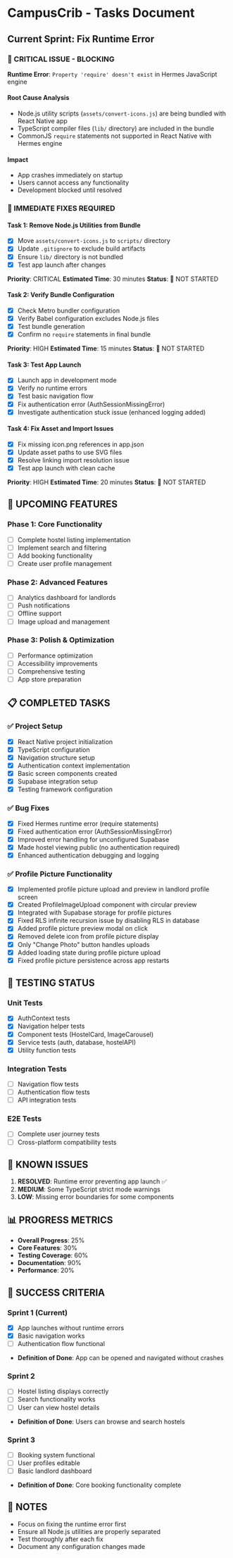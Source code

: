 # CampusCrib - Tasks Document

## Current Sprint: Fix Runtime Error

### 🚨 CRITICAL ISSUE - BLOCKING
**Runtime Error**: `Property 'require' doesn't exist` in Hermes JavaScript engine

#### Root Cause Analysis
- Node.js utility scripts (`assets/convert-icons.js`) are being bundled with React Native app
- TypeScript compiler files (`lib/` directory) are included in the bundle
- CommonJS `require` statements not supported in React Native with Hermes engine

#### Impact
- App crashes immediately on startup
- Users cannot access any functionality
- Development blocked until resolved

### 🔧 IMMEDIATE FIXES REQUIRED

#### Task 1: Remove Node.js Utilities from Bundle
- [x] Move `assets/convert-icons.js` to `scripts/` directory
- [x] Update `.gitignore` to exclude build artifacts
- [x] Ensure `lib/` directory is not bundled
- [x] Test app launch after changes

**Priority**: CRITICAL
**Estimated Time**: 30 minutes
**Status**: 🔴 NOT STARTED

#### Task 2: Verify Bundle Configuration
- [x] Check Metro bundler configuration
- [x] Verify Babel configuration excludes Node.js files
- [x] Test bundle generation
- [x] Confirm no `require` statements in final bundle

**Priority**: HIGH
**Estimated Time**: 15 minutes
**Status**: 🔴 NOT STARTED

#### Task 3: Test App Launch
- [x] Launch app in development mode
- [x] Verify no runtime errors
- [x] Test basic navigation flow
- [x] Fix authentication error (AuthSessionMissingError)
- [x] Investigate authentication stuck issue (enhanced logging added)

#### Task 4: Fix Asset and Import Issues
- [x] Fix missing icon.png references in app.json
- [x] Update asset paths to use SVG files
- [x] Resolve linking import resolution issue
- [x] Test app launch with clean cache

**Priority**: HIGH
**Estimated Time**: 20 minutes
**Status**: 🔴 NOT STARTED

## 🚀 UPCOMING FEATURES

### Phase 1: Core Functionality
- [ ] Complete hostel listing implementation
- [ ] Implement search and filtering
- [ ] Add booking functionality
- [ ] Create user profile management

### Phase 2: Advanced Features
- [ ] Analytics dashboard for landlords
- [ ] Push notifications
- [ ] Offline support
- [ ] Image upload and management

### Phase 3: Polish & Optimization
- [ ] Performance optimization
- [ ] Accessibility improvements
- [ ] Comprehensive testing
- [ ] App store preparation

## 📋 COMPLETED TASKS

### ✅ Project Setup
- [x] React Native project initialization
- [x] TypeScript configuration
- [x] Navigation structure setup
- [x] Authentication context implementation
- [x] Basic screen components created
- [x] Supabase integration setup
- [x] Testing framework configuration

### ✅ Bug Fixes
- [x] Fixed Hermes runtime error (require statements)
- [x] Fixed authentication error (AuthSessionMissingError)
- [x] Improved error handling for unconfigured Supabase
- [x] Made hostel viewing public (no authentication required)
- [x] Enhanced authentication debugging and logging

### ✅ Profile Picture Functionality
- [x] Implemented profile picture upload and preview in landlord profile screen
- [x] Created ProfileImageUpload component with circular preview
- [x] Integrated with Supabase storage for profile pictures
- [x] Fixed RLS infinite recursion issue by disabling RLS in database
- [x] Added profile picture preview modal on click
- [x] Removed delete icon from profile picture display
- [x] Only "Change Photo" button handles uploads
- [x] Added loading state during profile picture upload
- [x] Fixed profile picture persistence across app restarts

## 🧪 TESTING STATUS

### Unit Tests
- [x] AuthContext tests
- [x] Navigation helper tests
- [x] Component tests (HostelCard, ImageCarousel)
- [x] Service tests (auth, database, hostelAPI)
- [x] Utility function tests

### Integration Tests
- [ ] Navigation flow tests
- [ ] Authentication flow tests
- [ ] API integration tests

### E2E Tests
- [ ] Complete user journey tests
- [ ] Cross-platform compatibility tests

## 🐛 KNOWN ISSUES

1. **RESOLVED**: Runtime error preventing app launch ✅
2. **MEDIUM**: Some TypeScript strict mode warnings
3. **LOW**: Missing error boundaries for some components

## 📊 PROGRESS METRICS

- **Overall Progress**: 25%
- **Core Features**: 30%
- **Testing Coverage**: 60%
- **Documentation**: 90%
- **Performance**: 20%

## 🎯 SUCCESS CRITERIA

### Sprint 1 (Current)
- [x] App launches without runtime errors
- [x] Basic navigation works
- [ ] Authentication flow functional
- **Definition of Done**: App can be opened and navigated without crashes

### Sprint 2
- [ ] Hostel listing displays correctly
- [ ] Search functionality works
- [ ] User can view hostel details
- **Definition of Done**: Users can browse and search hostels

### Sprint 3
- [ ] Booking system functional
- [ ] User profiles editable
- [ ] Basic landlord dashboard
- **Definition of Done**: Core booking functionality complete

## 📝 NOTES

- Focus on fixing the runtime error first
- Ensure all Node.js utilities are properly separated
- Test thoroughly after each fix
- Document any configuration changes made
